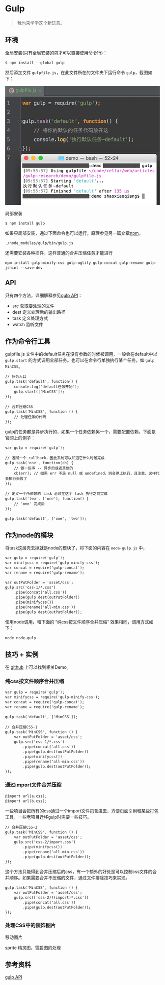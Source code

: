 # Gulp
 
> 我也来学学这个新玩意。

## 环境

全局安装(只有全局安装的包才可以直接使用命令行)：

    $ npm install --global gulp

然后添加文件 `gulpfile.js`，在此文件所在的文件夹下运行命令 `gulp`，截图如下：

![image](img/1.jpg) 
    
局部安装

    $ npm install gulp

如果只局部安装，通过下面命令也可以运行，原理参见另一篇文章[npm](../mpm/main.html)。

    ./node_modules/gulp/bin/gulp.js

还需要安装各种插件，这样普通的合并压缩任务才能进行

    npm install gulp-minify-css gulp-uglify gulp-concat gulp-rename gulp-jshint --save-dev

## API
 
只有四个方法，详细解释参见[gulp API](http://www.gulpjs.com.cn/docs/api/)：

- src 获取要处理的文件
- dest 定义处理后的输出路径
- task 定义处理方式
- watch 监听文件
    
## 作为命令行工具
    
gulpfile.js 文件中的default任务在没有参数的时候被调用，一般会在default中以 `gulp.start` 的方式调用全部任务。也可以在命令行单独执行某个任务，如 `gulp MinCSS`。

    // 任务入口
    gulp.task('default', function() {
        console.log('default任务开始');
        gulp.start(['MinCSS']);
    });
    
    // 合并压缩CSS
    gulp.task('MinCSS', function () {
        // 处理任务的代码
    });

gulp的任务都是异步执行的，如果一个任务依赖另一个，需要配置依赖。下面是官网上的例子：

    var gulp = require('gulp');
    
    // 返回一个 callback，因此系统可以知道它什么时候完成
    gulp.task('one', function(cb) {
        // 做一些事 -- 异步的或者其他的
        cb(err); // 如果 err 不是 null 或 undefined，则会停止执行，且注意，这样代表执行失败了
    });
    
    // 定义一个所依赖的 task 必须在这个 task 执行之前完成
    gulp.task('two', ['one'], function() {
        // 'one' 完成后
    });
    
    gulp.task('default', ['one', 'two']);

## 作为node的模块

将task这层壳去掉就是node的模块了，将下面的内容在 `node-gulp.js` 中，
    
    var gulp = require('gulp');
    var minifycss = require('gulp-minify-css');
    var concat = require('gulp-concat');
    var rename = require('gulp-rename');

    var outPutFolder = 'asset/css';
    gulp.src('css-1/*.css')
        .pipe(concat('all.css'))
        .pipe(gulp.dest(outPutFolder))
        .pipe(minifycss())
        .pipe(rename('all-min.css'))
        .pipe(gulp.dest(outPutFolder));

使用node调用，和下面的 “纯css按文件顺序合并压缩” 效果相同，调用方式如下：

    node node-gulp
    
## 技巧 + 实例

在 [github](https://github.com/longze/cellar/tree/master/web/articles/gulp-research) 上可以找到相关Demo。

### 纯css按文件顺序合并压缩

    var gulp = require('gulp');
    var minifycss = require('gulp-minify-css');
    var concat = require('gulp-concat');
    var rename = require('gulp-rename');
    
    gulp.task('default', ['MinCSS']);
    
    // 合并压缩CSS-1
    gulp.task('MinCSS', function () {
        var outPutFolder = 'asset/css';
        gulp.src('css-1/*.css')
            .pipe(concat('all.css'))
            .pipe(gulp.dest(outPutFolder))
            .pipe(minifycss())
            .pipe(rename('all-min.css'))
            .pipe(gulp.dest(outPutFolder));
    });

### 通过import文件合并压缩

    @import url(a.css);
    @import url(b.css);

一些项目会把所有的css通过一个import文件包含进去，方便页面引用和某些打包工具，一些老项目迁移gulp时需要一些技巧。    

    // 合并压缩CSS-2
    gulp.task('MinCSS', function () {
        var outPutFolder = 'asset/css';
        gulp.src('css-2/import.css')
            .pipe(minifycss())
            .pipe(rename('all-min.css'))
            .pipe(gulp.dest(outPutFolder));
    });

这个方法只能得到合并压缩后的css，有一个额外的好处是可以控制css文件的合并顺序。如果需要合并不压缩的文件，通过文件排除技巧来实现。

    gulp.task('MinCSS', function () {
        var outPutFolder = 'asset/css';
        gulp.src(['css-2/!(import)*.css'])
            .pipe(concat('all.css'))
            .pipe(gulp.dest(outPutFolder));
    });
    
### 处理CSS中的装饰图片

移动图片

sprite 精灵图，雪碧图的处理

### 

## 参考资料
    
[gulp API](http://www.gulpjs.com.cn/docs/api/)
  
